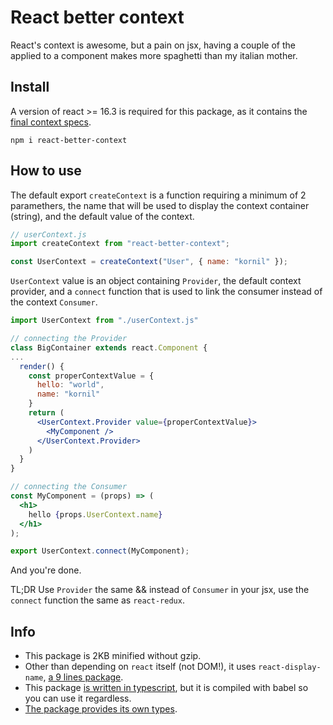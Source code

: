 # React better context

React's context is awesome, but a pain on jsx, having a couple of the applied to a component makes more spaghetti than my italian mother.

## Install

A version of react >= 16.3 is required for this package, as it contains the [final context specs](https://github.com/facebook/react/blob/master/CHANGELOG.md#1630-march-29-2018).

```
npm i react-better-context
```

## How to use

The default export `createContext` is a function requiring a minimum of 2 paramethers, the name that will be used to display the context container (string), and the default value of the context.

```js
// userContext.js
import createContext from "react-better-context";

const UserContext = createContext("User", { name: "kornil" });
```

`UserContext` value is an object containing `Provider`, the default context provider, and a `connect` function that is used to link the consumer instead of the context `Consumer`.

```jsx
import UserContext from "./userContext.js"

// connecting the Provider
class BigContainer extends react.Component {
...
  render() {
    const properContextValue = {
      hello: "world",
      name: "kornil"
    }
    return (
      <UserContext.Provider value={properContextValue}>
        <MyComponent />
      </UserContext.Provider>
    )
  }
}

// connecting the Consumer
const MyComponent = (props) => (
  <h1>
    hello {props.UserContext.name}
  </h1>
);

export UserContext.connect(MyComponent);
```

And you're done.


TL;DR
Use `Provider` the same && instead of `Consumer` in your jsx, use the `connect` function the same as `react-redux`.

## Info

- This package is 2KB minified without gzip.
- Other than depending on `react` itself (not DOM!), it uses `react-display-name`, [a 9 lines package](https://github.com/jurassix/react-display-name/blob/master/src/getDisplayName.js).
- This package [is written in typescript](src/index.tsx), but it is compiled with babel so you can use it regardless.
- [The package provides its own types](src/index.d.ts).
